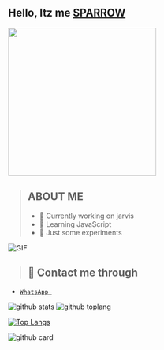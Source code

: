 ## Hello, Itz me [SPARROW](https://wa.me/919947291867)
 
<img align="center" height="300px" src="https://user-images.githubusercontent.com/82576855/125453498-2bff49d7-42af-466a-b681-0030dab45398.jpg" />



>## ABOUT ME
>- 🧧 Currently working on jarvis
>- 🧧 Learning JavaScript
>- 🧧 Just some experiments

<img align="center" fit="fill" alt="GIF" src="https://media.giphy.com/media/836HiJc7pgzy8iNXCn/giphy.gif" />

>## 📲 Contact me through
* [`WhatsApp `](http://wa.me/919947291867)


![github stats](https://github-readme-stats.vercel.app/api?username=sparroo&show_icons=true&theme=radical)
![github toplang](https://github-readme-stats.vercel.app/api/top-langs/?username=sparroo&layout=compact&theme=nightowl)

[![Top Langs](https://github-readme-stats.vercel.app/api/top-langs/?username=anuraghazra)](https://github.com/sparroo/github-readme-stats)

![github card](https://github-readme-stats.vercel.app/api/pin/?username=sparroo&repo=jarvis&theme=dark)

